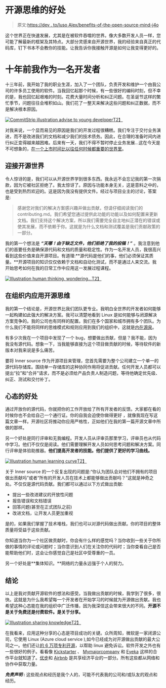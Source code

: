 # 开源思维的好处

> 原文:[https://dev . to/luso Alex/benefits-of-the-open-source-mind-j4o](https://dev.to/lusoalex/benefits-of-the-open-source-mindset-j4o)

这个世界正在快速发展，尤其是在被软件吞噬的世界。像大多数开发人员一样，您可能了解最新的框架及其特点。大部分灵感来自开源世界，我的经验来自真正的代码库，钉下书本不会教你的技能。让我告诉你我接触开源是如何让我变得更好的。

# [](#i-as-a-developer-a-decade-ago)十年前我作为一名开发者

十三年前，我开始了我的职业生涯，加入了一个团队，负责开发和维护一个由我公司的许多员工使用的软件。当我回忆起那个时候，有一些很好的编码时刻，但不幸的是，我也回忆起艰难的时刻。花费大量时间分析和纠正问题。在圣诞节这样的繁忙季节，问题往往会堆积如山。我们花了一整天来解决这些问题和纠正数据，而不是解决根本原因。

[![CommitStrip illustration advise to young developer](../Images/222f9c44bfab4cb67f6ec01ab60b2705.png)T2】](https://res.cloudinary.com/practicaldev/image/fetch/s--G9aTinup--/c_limit%2Cf_auto%2Cfl_progressive%2Cq_auto%2Cw_880/https://www.commitstrip.com/wp-content/uploads/2018/09/Strip-Conseil-au-jeune-codeur-que-jai-%25C3%25A9t%25C3%25A9-english650-final.jpg)

对我来说，一个显而易见的原因是我们的开发过程很糟糕。我们专注于交付业务演进，而不是改进我们的文档和减少我们的技术债务。因此，在合理的准备时间内进行纠正变得越来越困难。后来有一天，我们不得不暂时停止业务发展…这在今天是不可想象的，[在一个上市时间比以往任何时候都重要的世界里](https://www.goodreads.com/book/show/731498.It_s_Not_the_Big_That_Eat_the_Small_It_s_the_Fast_That_Eat_the_Slow)。

## [](#meeting-the-open-source-world)迎接开源世界

令人惊讶的是，我们可以从开源世界学到很多东西。我永远不会忘记我的第一次捐款，因为它被社区拒绝了。我太惊讶了。原因与功能本身无关，这是意料之中的，也是受到热烈欢迎的。这是因为我没有提供文件。经过与项目业主的讨论，答案是:

> 感谢您对我们的解决方案感兴趣并做出贡献，但请仔细阅读我们的 contributing.md。我们希望您通过提供此功能的功能以及如何配置来更新文档。我们支持这个解决方案，所以我们需要完全自主地纠正潜在的错误或使其发展，而不依赖于你。这就是为什么文档和测试覆盖是我们贡献政策的一部分。

我的第一个想法是 ***“天哪！由于缺乏文件，他们拒绝了我的投稿！”*** 。我注意到他们的首要任务是确保源代码和文档的质量和稳定性。作为一名开发人员，我很高兴看到这些价值来自开源项目。有道理:**源代码是他们的事，他们必须保证其质量。**开源项目的知识仅仅依赖于文档和自动化测试，而不是通过人来交流。我开始思考如何在我的日常工作中应用这一发展过程课程。

[![Illustration human thinking, wondering...](../Images/22c2cf23e6c1bd390340c92dd5ca9de5.png)T2】](https://res.cloudinary.com/practicaldev/image/fetch/s--is0fXqcX--/c_limit%2Cf_auto%2Cfl_progressive%2Cq_auto%2Cw_880/https://cdn.pixabay.com/photo/2018/01/17/04/15/think-3087400_960_720.jpg)

## [](#applying-an-open-source-mindset-within-organization)在组织内应用开源思维

我的第一个结论是，开源世界比我们团队更专业。我明白全世界的开发者如何能够一起构建如此强大的解决方案。我可以清楚地看到 Linux 是如何能够与闭源解决方案竞争的。我的公司也有同样的配置。我们在多个国家和城市拥有多个团队。为什么我们不能将同样的思维模式和规则应用到我们的组织中，这就是[内在源泉](https://en.wikipedia.org/wiki/Inner_source)。

有多少次我在一个项目中发现了一个 bug，想要做出贡献，但是？我不能，因为我没有源代码。想象一下，当我能够直接为这个项目做贡献的时候，等待软件的新版本对我来说是多么痛苦。

要将 Inner source 作为开源项目来管理，您首先需要为整个公司建立一个单一的源代码存储库。围绕单一存储库的这种协同作用将促进贡献。任何开发人员都可以提出“拉”和“合并”请求，而不是必须给产品负责人制造问题，等待他确定优先级、纠正、测试和交付补丁。

## [](#mindset-benefits)心态的好处

通过开放你的源代码，你就把你的工作开放给了所有开发者的反馈。大家都在看的时候你也不会给自己一个通行证。你的自我会迫使你做得更好 ，就像我现在写这篇文章一样。开源社区将推动你应用严格性，正如他们在我的第一篇开源文章中所做的那样。

另一个好处是同行评审和无我编程。开发人员从评审员那里学习，评审员也从代码中学习。他们不仅仅是阅读。他们需要理解开发人员如何思考问题和解决方案。同行评审是体验助推器。**他们提高开发者的技能。他们提供了更好的学习曲线。**

[![Illustration human learning curve](../Images/2ff426027f1c41ca743f8ab214e7cd69.png)T2】](https://res.cloudinary.com/practicaldev/image/fetch/s--ROsqWjFY--/c_limit%2Cf_auto%2Cfl_progressive%2Cq_auto%2Cw_880/https://cdn.pixabay.com/photo/2018/03/27/12/16/analytics-3265840_960_720.jpg)

关于 Inner source 的一个反复出现的问题是:“你认为团队会对他们不拥有的项目做出贡献吗”或者“所有的开发人员在技术上都能够做出贡献吗？”这就是神奇之处。不仅仅是源代码贡献。我们都可以通过以下方式做出贡献:

*   提出一些改进建议的开放性问题
*   报告错误和文档错误
*   回答问题(甚至在正式团队之前)
*   改进文档，让开发人员更加重视

是的，如果我们掌握了技术堆栈，我们也可以对源代码做出贡献。你的项目的整体质量将受益于这些贡献。

你知道当你为一个社区做贡献时，你会有什么样的感觉吗？当你收到一些关于你所做的事情的评论或问题时；当你意识到人们在关注你的代码时；当你查看自己是否能帮助他们时，这会让你感觉自己是社区中受尊重的一员。

另一个好处是**集体知识。**网络的力量永远强于个人的努力。

## [](#conclusion)结论

以上是我对贡献开源软件的想法和感受。当我做出贡献的时候，我学到了很多，很快。这就是为什么我希望每一个开发者在开始学习的时候就为开源做出贡献。我也希望这种心态能在我的组织中广泛传播，因为我深信这会带来很大的不同。**开源不是关于免费还是付费软件。是关于分享。**

[![Illustration sharing knowledge](../Images/02bfcb5904323fb3f5dd0766808c8ab1.png)T2】](https://res.cloudinary.com/practicaldev/image/fetch/s--aKh4fu2l--/c_limit%2Cf_auto%2Cfl_progressive%2Cq_auto%2Cw_880/https://cdn.pixabay.com/photo/2016/03/26/22/21/books-1281581_960_720.jpg)

在我看来，应用这种分享的心态是项目成功的关键。众所周知，微软是一家闭源公司，它使用 Linux (Azure cloud service ),如今已经成为对开源做出贡献的最大公司之一。他们还让[的 6 万项专利开源](https://www.engadget.com/2018/10/10/microsoft-open-sources-60000-patents-to-help-linux/)，以帮助 linux 避免诉讼。软件开发之外也有一些很好的例子。看看像 [Kickstarter](https://www.kickstarter.com/) 、 [Mymajorcompany](https://www.mymajorcompany.com/) 和 [Eyeka](https://en.eyeka.com/) 这样的合作平台就知道了。[优步](https://www.uber.com)和 [Airbnb](http://www.airbnb.com/) 是共享经济平台的一部分。所有这些都从网络和协作中获取力量。

***免责声明* :** 这些观点和经历是我个人的，可能不代表我的公司和/或队友的观点和经历。